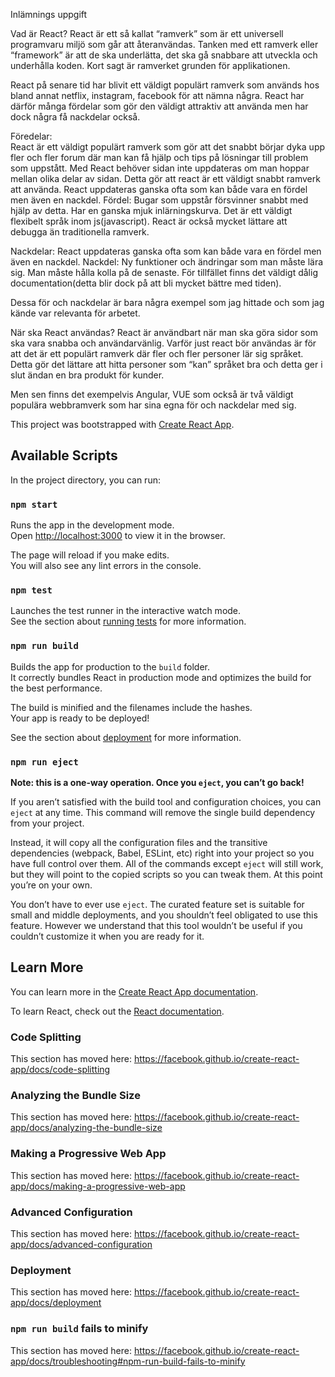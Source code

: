 Inlämnings uppgift

Vad är React?
React är ett så kallat “ramverk” som är ett universell programvaru miljö som går att återanvändas. Tanken med ett ramverk eller “framework” är att de ska underlätta, det ska gå snabbare att utveckla och underhålla koden. Kort sagt är ramverket grunden för applikationen. 

React på senare tid har blivit ett väldigt populärt ramverk som används hos bland annat netflix, instagram, facebook för att nämna några. React har därför många fördelar som gör den väldigt attraktiv att använda men har dock några få nackdelar också.

Föredelar:	
React är ett väldigt populärt ramverk som gör att det snabbt börjar dyka upp fler och fler forum där man kan få hjälp och tips på lösningar till problem som uppstått.
Med React behöver sidan inte uppdateras om man hoppar mellan olika delar av sidan. Detta gör att react är ett väldigt snabbt ramverk att använda.
React uppdateras ganska ofta som kan både vara en fördel men även en nackdel. Fördel: Bugar som uppstår försvinner snabbt med hjälp av detta.
Har en ganska mjuk inlärningskurva.
Det är ett väldigt flexibelt språk inom js(javascript).
React är också mycket lättare att debugga än traditionella ramverk.

Nackdelar:
React uppdateras ganska ofta som kan både vara en fördel men även en nackdel. Nackdel: Ny funktioner och ändringar som man måste lära sig. Man måste hålla kolla på de senaste.
För tillfället finns det väldigt dålig documentation(detta blir dock på att bli mycket bättre med tiden).

Dessa för och nackdelar är bara några exempel som jag hittade och som jag kände var relevanta för arbetet.

När ska React användas?
React är användbart när man ska göra sidor som ska vara snabba och användarvänlig. Varför just react bör användas är för att det är ett populärt ramverk där fler och fler personer lär sig språket. Detta gör det lättare att hitta personer som “kan” språket bra och detta ger i slut ändan en bra produkt för kunder.

Men sen finns det exempelvis Angular, VUE som också är två väldigt populära webbramverk som har sina egna för och nackdelar med sig. 





This project was bootstrapped with [Create React App](https://github.com/facebook/create-react-app).

## Available Scripts

In the project directory, you can run:

### `npm start`

Runs the app in the development mode.<br />
Open [http://localhost:3000](http://localhost:3000) to view it in the browser.

The page will reload if you make edits.<br />
You will also see any lint errors in the console.

### `npm test`

Launches the test runner in the interactive watch mode.<br />
See the section about [running tests](https://facebook.github.io/create-react-app/docs/running-tests) for more information.

### `npm run build`

Builds the app for production to the `build` folder.<br />
It correctly bundles React in production mode and optimizes the build for the best performance.

The build is minified and the filenames include the hashes.<br />
Your app is ready to be deployed!

See the section about [deployment](https://facebook.github.io/create-react-app/docs/deployment) for more information.

### `npm run eject`

**Note: this is a one-way operation. Once you `eject`, you can’t go back!**

If you aren’t satisfied with the build tool and configuration choices, you can `eject` at any time. This command will remove the single build dependency from your project.

Instead, it will copy all the configuration files and the transitive dependencies (webpack, Babel, ESLint, etc) right into your project so you have full control over them. All of the commands except `eject` will still work, but they will point to the copied scripts so you can tweak them. At this point you’re on your own.

You don’t have to ever use `eject`. The curated feature set is suitable for small and middle deployments, and you shouldn’t feel obligated to use this feature. However we understand that this tool wouldn’t be useful if you couldn’t customize it when you are ready for it.

## Learn More

You can learn more in the [Create React App documentation](https://facebook.github.io/create-react-app/docs/getting-started).

To learn React, check out the [React documentation](https://reactjs.org/).

### Code Splitting

This section has moved here: https://facebook.github.io/create-react-app/docs/code-splitting

### Analyzing the Bundle Size

This section has moved here: https://facebook.github.io/create-react-app/docs/analyzing-the-bundle-size

### Making a Progressive Web App

This section has moved here: https://facebook.github.io/create-react-app/docs/making-a-progressive-web-app

### Advanced Configuration

This section has moved here: https://facebook.github.io/create-react-app/docs/advanced-configuration

### Deployment

This section has moved here: https://facebook.github.io/create-react-app/docs/deployment

### `npm run build` fails to minify

This section has moved here: https://facebook.github.io/create-react-app/docs/troubleshooting#npm-run-build-fails-to-minify

